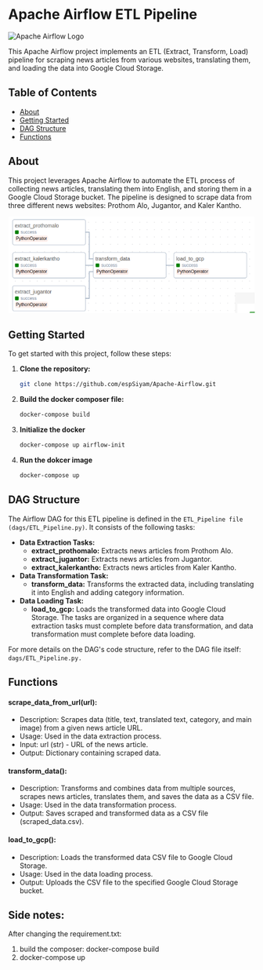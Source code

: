 # Apache Airflow ETL Pipeline

![Apache Airflow Logo](https://upload.wikimedia.org/wikipedia/commons/thumb/d/de/AirflowLogo.png/1200px-AirflowLogo.png)

This Apache Airflow project implements an ETL (Extract, Transform, Load) pipeline for scraping news articles from various websites, translating them, and loading the data into Google Cloud Storage.

## Table of Contents

- [About](#about)
- [Getting Started](#getting-started)
- [DAG Structure](#dag-structure)
- [Functions](#functions)

## About

This project leverages Apache Airflow to automate the ETL process of collecting news articles, translating them into English, and storing them in a Google Cloud Storage bucket. The pipeline is designed to scrape data from three different news websites: Prothom Alo, Jugantor, and Kaler Kantho.

![Project Structure](image.png)

## Getting Started

To get started with this project, follow these steps:

1. **Clone the repository:**
   ```bash
   git clone https://github.com/espSiyam/Apache-Airflow.git
2. **Build the docker composer file:**
   ```bash
   docker-compose build
3. **Initialize the docker**
    ```bash
    docker-compose up airflow-init
4. **Run the dokcer image**
    ```bash
    docker-compose up

## DAG Structure
The Airflow DAG for this ETL pipeline is defined in the `ETL_Pipeline file (dags/ETL_Pipeline.py)`. It consists of the following tasks:

* **Data Extraction Tasks:**
    *  **extract_prothomalo:** Extracts news articles from Prothom Alo.
    * **extract_jugantor:** Extracts news articles from Jugantor.
    * **extract_kalerkantho:** Extracts news articles from Kaler Kantho.
* **Data Transformation Task:**
    * **transform_data:** Transforms the extracted data, including translating it into English and adding category information.
* **Data Loading Task:**
    * **load_to_gcp:** Loads the transformed data into Google Cloud Storage.
The tasks are organized in a sequence where data extraction tasks must complete before data transformation, and data transformation must complete before data loading.

For more details on the DAG's code structure, refer to the DAG file itself: `dags/ETL_Pipeline.py.`

## Functions
#### scrape_data_from_url(url):
* Description: Scrapes data (title, text, translated text, category, and main image) from a given news article URL.
* Usage: Used in the data extraction process.
* Input: url (str) - URL of the news article.
* Output: Dictionary containing scraped data.

#### transform_data():
* Description: Transforms and combines data from multiple sources, scrapes news articles, translates them, and saves the data as a CSV file.
* Usage: Used in the data transformation process.
* Output: Saves scraped and transformed data as a CSV file (scraped_data.csv).

#### load_to_gcp():
* Description: Loads the transformed data CSV file to Google Cloud Storage.
* Usage: Used in the data loading process.
* Output: Uploads the CSV file to the specified Google Cloud Storage bucket.

## Side notes:
After changing the requirement.txt:
1. build the composer: docker-compose build
2. docker-compose up